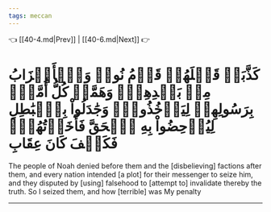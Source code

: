 ```yaml
---
tags: meccan
---
```


👈 [[40-4.md|Prev]] | [[40-6.md|Next]] 👉

# كَذَّبَتۡ قَبۡلَهُمۡ قَوۡمُ نُوحٖ وَٱلۡأَحۡزَابُ مِنۢ بَعۡدِهِمۡۖ وَهَمَّتۡ كُلُّ أُمَّةِۭ بِرَسُولِهِمۡ لِيَأۡخُذُوهُۖ وَجَٰدَلُواْ بِٱلۡبَٰطِلِ لِيُدۡحِضُواْ بِهِ ٱلۡحَقَّ فَأَخَذۡتُهُمۡۖ فَكَيۡفَ كَانَ عِقَابِ

The people of Noah denied before them and the [disbelieving] factions after them, and every nation intended [a plot] for their messenger to seize him, and they disputed by [using] falsehood to [attempt to] invalidate thereby the truth. So I seized them, and how [terrible] was My penalty

---


